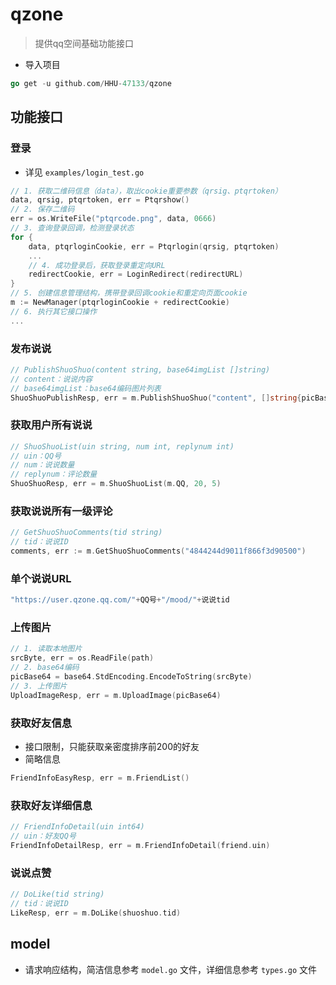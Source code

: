 # qzone 

> 提供qq空间基础功能接口


- 导入项目

```go
go get -u github.com/HHU-47133/qzone
```


## 功能接口

### 登录

- 详见 `examples/login_test.go`

```go
// 1. 获取二维码信息（data），取出cookie重要参数（qrsig、ptqrtoken）
data, qrsig, ptqrtoken, err = Ptqrshow()
// 2. 保存二维码
err = os.WriteFile("ptqrcode.png", data, 0666)
// 3. 查询登录回调，检测登录状态
for {
    data, ptqrloginCookie, err = Ptqrlogin(qrsig, ptqrtoken)
	...
	// 4. 成功登录后，获取登录重定向URL
    redirectCookie, err = LoginRedirect(redirectURL)
}
// 5. 创建信息管理结构，携带登录回调cookie和重定向页面cookie
m := NewManager(ptqrloginCookie + redirectCookie)
// 6. 执行其它接口操作
...
```

### 发布说说

```go
// PublishShuoShuo(content string, base64imgList []string)
// content：说说内容
// base64imgList：base64编码图片列表
ShuoShuoPublishResp, err = m.PublishShuoShuo("content", []string{picBase64})
```

### 获取用户所有说说

```go
// ShuoShuoList(uin string, num int, replynum int)
// uin：QQ号
// num：说说数量
// replynum：评论数量
ShuoShuoResp, err = m.ShuoShuoList(m.QQ, 20, 5)
```


### 获取说说所有一级评论

```go
// GetShuoShuoComments(tid string)
// tid：说说ID
comments, err := m.GetShuoShuoComments("4844244d9011f866f3d90500")
```

### 单个说说URL

```go
"https://user.qzone.qq.com/"+QQ号+"/mood/"+说说tid
```


### 上传图片

```go
// 1. 读取本地图片
srcByte, err = os.ReadFile(path)
// 2. base64编码
picBase64 = base64.StdEncoding.EncodeToString(srcByte)
// 3. 上传图片 
UploadImageResp, err = m.UploadImage(picBase64)
```


### 获取好友信息

- 接口限制，只能获取亲密度排序前200的好友
- 简略信息

```go
FriendInfoEasyResp, err = m.FriendList()
```


### 获取好友详细信息

```go
// FriendInfoDetail(uin int64)
// uin：好友QQ号
FriendInfoDetailResp, err = m.FriendInfoDetail(friend.uin)
```

### 说说点赞

```go
// DoLike(tid string)
// tid：说说ID
LikeResp, err = m.DoLike(shuoshuo.tid)
```


## model 

- 请求响应结构，简洁信息参考 `model.go` 文件，详细信息参考 `types.go` 文件